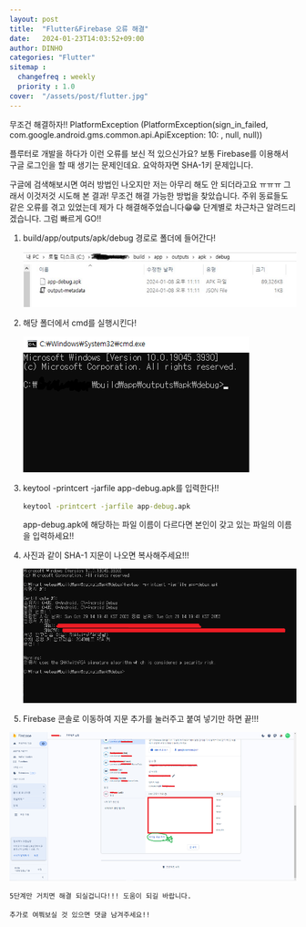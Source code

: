 ```yaml
---
layout: post
title:  "Flutter&Firebase 오류 해결"
date:   2024-01-23T14:03:52+09:00
author: DINHO
categories: "Flutter"
sitemap :
  changefreq : weekly
  priority : 1.0
cover:  "/assets/post/flutter.jpg"
---
```


무조건 해결하자!! PlatformException (PlatformException(sign_in_failed, com.google.android.gms.common.api.ApiException: 10: , null, null))

플루터로 개발을 하다가 이런 오류를 보신 적 있으신가요? 보통 Firebase를 이용해서 구글 로그인을 할 때 생기는 문제인데요. 요악하자면 SHA-1키 문제입니다. 

구글에 검색해보시면 여러 방법인 나오지만 저는 아무리 해도 안 되더라고요 ㅠㅠㅠ 그래서 이것저것 시도해 본 결과! 무조건 해결 가능한 방법을 찾았습니다. 주위 동료들도 같은 오류를 겪고 있었는데 제가 다 해결해주었습니다😁😁 단계별로 차근차근 알려드리겠습니다. 그럼 빠르게 GO!!

1. build/app/outputs/apk/debug 경로로 폴더에 들어간다!

    <img src="/assets/post/flt.jpg">

2. 해당 폴더에서 cmd를 실행시킨다!

    <img src="/assets/post/fffff.png">

3. keytool -printcert -jarfile app-debug.apk를 입력한다!!

    ```cmd
    keytool -printcert -jarfile app-debug.apk
    ```

    app-debug.apk에 해당하는 파일 이름이 다르다면 본인이 갖고 있는 파일의 이름을 입력하세요!!

4. 사진과 같이 SHA-1 지문이 나오면 복사해주세요!!!

    <img src="/assets/post/debug.png">

5. Firebase 콘솔로 이동하여 지문 추가를 눌러주고 붙여 넣기만 하면 끝!!!

<img src="/assets/post/sha.png">

    5단계만 거치면 해결 되실겁니다!!! 도움이 되길 바랍니다.

    추가로 여쭤보실 것 있으면 댓글 남겨주세요!!